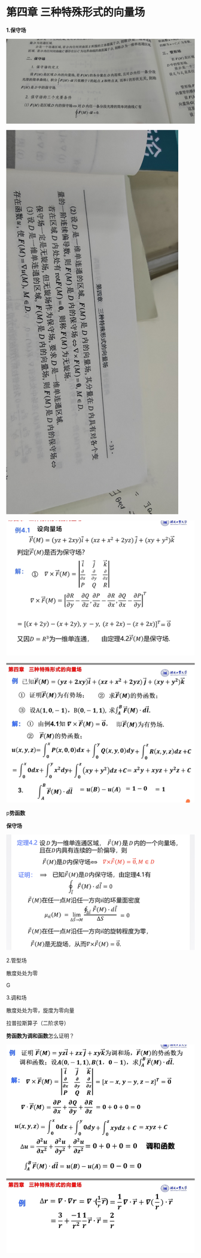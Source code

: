 # 第四章 三种特殊形式的向量场

**1.保守场**

![image-1662087378771.jpg7465354921570323113.jpg](%E7%AC%AC%E5%9B%9B%E7%AB%A0%20%E4%B8%89%E7%A7%8D%E7%89%B9%E6%AE%8A%E5%BD%A2%E5%BC%8F%E7%9A%84%E5%90%91%E9%87%8F%E5%9C%BA%20be482bd6a28f42cb9364b4e2dfa2dc7b/image-1662087378771.jpg7465354921570323113.jpg)

![image-1662087393957.jpg1634949972855456799.jpg](%E7%AC%AC%E5%9B%9B%E7%AB%A0%20%E4%B8%89%E7%A7%8D%E7%89%B9%E6%AE%8A%E5%BD%A2%E5%BC%8F%E7%9A%84%E5%90%91%E9%87%8F%E5%9C%BA%20be482bd6a28f42cb9364b4e2dfa2dc7b/image-1662087393957.jpg1634949972855456799.jpg)

![Screenshot_2022-09-02-11-01-50-708-edit_com.tencent.mobileqq.jpg](%E7%AC%AC%E5%9B%9B%E7%AB%A0%20%E4%B8%89%E7%A7%8D%E7%89%B9%E6%AE%8A%E5%BD%A2%E5%BC%8F%E7%9A%84%E5%90%91%E9%87%8F%E5%9C%BA%20be482bd6a28f42cb9364b4e2dfa2dc7b/Screenshot_2022-09-02-11-01-50-708-edit_com.tencent.mobileqq.jpg)

![Screenshot_2022-09-02-11-36-42-192-edit_com.tencent.mobileqq.jpg](%E7%AC%AC%E5%9B%9B%E7%AB%A0%20%E4%B8%89%E7%A7%8D%E7%89%B9%E6%AE%8A%E5%BD%A2%E5%BC%8F%E7%9A%84%E5%90%91%E9%87%8F%E5%9C%BA%20be482bd6a28f42cb9364b4e2dfa2dc7b/Screenshot_2022-09-02-11-36-42-192-edit_com.tencent.mobileqq.jpg)

p**势函数**

**保守场**

![DCB18130-ED20-441F-8B1D-96A28888F473.jpeg](%E7%AC%AC%E5%9B%9B%E7%AB%A0%20%E4%B8%89%E7%A7%8D%E7%89%B9%E6%AE%8A%E5%BD%A2%E5%BC%8F%E7%9A%84%E5%90%91%E9%87%8F%E5%9C%BA%20be482bd6a28f42cb9364b4e2dfa2dc7b/DCB18130-ED20-441F-8B1D-96A28888F473.jpeg)

2.管型场

散度处处为零

G

3.调和场

散度处处为零，旋度为零向量

拉普拉斯算子（二阶求导）

**势函数为调和函数**怎么证明？

![Screenshot_2022-09-07-08-49-06-239-edit_com.tencent.mobileqq.jpg](%E7%AC%AC%E5%9B%9B%E7%AB%A0%20%E4%B8%89%E7%A7%8D%E7%89%B9%E6%AE%8A%E5%BD%A2%E5%BC%8F%E7%9A%84%E5%90%91%E9%87%8F%E5%9C%BA%20be482bd6a28f42cb9364b4e2dfa2dc7b/Screenshot_2022-09-07-08-49-06-239-edit_com.tencent.mobileqq.jpg)